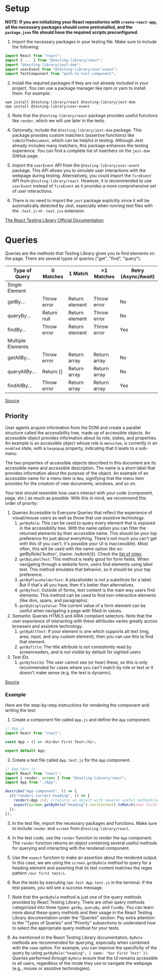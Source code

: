# Setup

**NOTE: If you are initializing your React repositories with `create-react-app`, all the necessary packages should come preinstalled, and the `package.json` file should have the required scripts preconfigured.**

1. Import the necessary packages in your testing file. Make sure to include the following:

```javascript
import React from "react";
import { ... } from "@testing-library/react";
import "@testing-library/jest-dom";
import userEvent from "@testing-library/user-event";
import TestComponent from "path-to-test-component";
```

2. Install the required packages if they are not already included in your project. You can use a package manager like npm or yarn to install them. For example:

```shell
npm install @testing-library/react @testing-library/jest-dom
npm install @testing-library/user-event
```

3. Note that the `@testing-library/react` package provides useful functions like `render`, which we will use later in the tests.

4. Optionally, include the `@testing-library/jest-dom` package. This package provides custom matchers (assertive functions) like `toBeInTheDocument`, which can be helpful in testing. Although Jest already includes many matchers, this package enhances the testing experience. You can find a complete list of matchers on the `jest-dom` GitHub page.

5. Import the `userEvent` API from the `@testing-library/user-event` package. This API allows you to simulate user interactions with the webpage during testing. Alternatively, you could import the `fireEvent` API from `@testing-library/react`. However, it is recommended to use `userEvent` instead of `fireEvent` as it provides a more comprehensive set of user interactions.

6. There is no need to import the `jest` package explicitly since it will be automatically detected by Jest, especially when running test files with the `.test.js` or `.test.jsx` extension.

[The React Testing Library Official Documentation](https://testing-library.com/docs/)

# Queries

Queries are the methods that Testing Library gives you to find elements on the page. There are several types of queries ("get", "find", "query").

Type of Query | 0 Matches | 1 Match | >1 Matches | Retry (Async/Await)
--- | --- | --- | --- | ---
Single Element | | | |
getBy... | Throw error | Return element | Throw error | No
queryBy... | Return null | Return element | Throw error | No
findBy... | Throw error | Return element | Throw error | Yes
Multiple Elements | | | |
getAllBy... | Throw error | Return array | Return array | No
queryAllBy... | Return [] | Return array | Return array | No
findAllBy... | Throw error | Return array | Return array | Yes

[Source](https://testing-library.com/docs/queries/about/#types-of-queries)

## Priority

User agents acquire information from the DOM and create a parallel structure called the accessibility tree, made up of accessible objects. An accessible object provides information about its role, states, and properties. An example is an accessible object whose role is `menuitem`, is currently in an `enabled` state, with a `haspopup` property, indicating that it leads to a sub-menu.

The two properties of accessible objects described in this document are its accessible name and accessible description. The name is a short label that provides information about the purpose of the object. An example of an accessible name for a menu item is `New`, signifying that the menu item provides for the creation of new documents, windows, and so on.

Your test should resemble how users interact with your code (component, page, etc.) as much as possible. With this in mind, we recommend this order of priority:

1. Queries Accessible to Everyone Queries that reflect the experience of visual/mouse users as well as those that use assistive technology.
    1. `getByRole`: This can be used to query every element that is exposed in the accessibility tree. With the name option you can filter the returned elements by their accessible name. This should be your top preference for just about everything. There's not much you can't get with this (if you can't, it's possible your UI is inaccessible). Most often, this will be used with the name option like so: getByRole('button', {name: /submit/i}). Check the [list of roles](https://developer.mozilla.org/en-US/docs/Web/Accessibility/ARIA/ARIA_Techniques#roles).
    2. `getByLabelText`: This method is really good for form fields. When navigating through a website form, users find elements using label text. This method emulates that behavior, so it should be your top preference.
    3. `getByPlaceholderText`: A placeholder is not a substitute for a label. But if that's all you have, then it's better than alternatives.
    4. `getByText`: Outside of forms, text content is the main way users find elements. This method can be used to find non-interactive elements (like divs, spans, and paragraphs).
    5. `getByDisplayValue`: The current value of a form element can be useful when navigating a page with filled-in values.
2. Semantic Queries HTML5 and ARIA compliant selectors. Note that the user experience of interacting with these attributes varies greatly across browsers and assistive technology.
    1. `getByAltText`: If your element is one which supports alt text (img, area, input, and any custom element), then you can use this to find that element.
    2. `getByTitle`: The title attribute is not consistently read by screenreaders, and is not visible by default for sighted users
3. Test IDs
    1. `getByTestId`: The user cannot see (or hear) these, so this is only recommended for cases where you can't match by role or text or it doesn't make sense (e.g. the text is dynamic).

[Source](https://testing-library.com/docs/queries/about/#priority)

### Example

Here are the step-by-step instructions for rendering the component and writing the test:

1. Create a component file called `App.js` and define the `App` component.

```javascript
// App.js
import React from "react";

const App = () => <h1>Our First Test</h1>;

export default App;
```

2. Create a test file called `App.test.js` for the `App` component.

```javascript
// App.test.js
import React from "react";
import { render, screen } from "@testing-library/react";
import App from "./App";

describe("App component", () => {
  it("renders correct heading", () => {
    render(<App />); //returns an object with several useful methods(such as getByRole)
    expect(screen.getByRole("heading").textContent).toMatch(/our first test/i);
  });
});
```

3. In the test file, import the necessary packages and functions. Make sure to include `render` and `screen` from `@testing-library/react`.

4. In the test code, use the `render` function to render the `App` component. The `render` function returns an object containing several useful methods for querying and interacting with the rendered component.

5. Use the `expect` function to make an assertion about the rendered output. In this case, we are using the `screen.getByRole` method to query for a heading element and asserting that its text content matches the regex pattern `/our first test/i`.

6. Run the tests by executing `npm test App.test.js` in the terminal. If the test passes, you will see a success message.

7. Note that the `getByRole` method is just one of the query methods provided by React Testing Library. There are other query methods categorized into three types: `getBy`, `queryBy`, and `findBy`. You can learn more about these query methods and their usage in the React Testing Library documentation under the "Queries" section. Pay extra attention to the "Types of Queries" and "Priority" subsections to understand how to select the appropriate query method for your tests.

8. As mentioned in the React Testing Library documentation, `ByRole` methods are recommended for querying, especially when combined with the `name` option. For example, you can improve the specificity of the query by using `getByRole("heading", { name: "Our First Test" })`. Queries performed through `ByRole` ensure that the UI remains accessible to all users, regardless of the mode they use to navigate the webpage (e.g., mouse or assistive technologies).